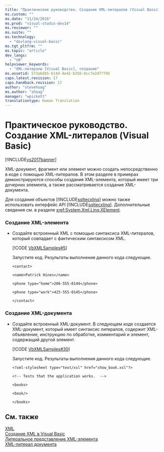 ```yaml
---
title: "Практическое руководство. Создание XML-литералов (Visual Basic) | Microsoft Docs"
ms.custom: ""
ms.date: "11/24/2016"
ms.prod: "visual-studio-dev14"
ms.reviewer: ""
ms.suite: ""
ms.technology: 
  - "devlang-visual-basic"
ms.tgt_pltfrm: ""
ms.topic: "article"
dev_langs: 
  - "VB"
helpviewer_keywords: 
  - "XML-литералы [Visual Basic], создание"
ms.assetid: 573a6db5-b14d-4e42-b356-8cc7e2d77745
caps.latest.revision: 17
caps.handback.revision: 17
author: "stevehoag"
ms.author: "shoag"
manager: "wpickett"
translationtype: Human Translation
---
```

# Практическое руководство. Создание XML-литералов (Visual Basic)
[!INCLUDE[vs2017banner](../../../../csharp/includes/vs2017banner.md)]

XML\-документ, фрагмент или элемент можно создать непосредственно в коде с помощью XML\-литералов.  В этом разделе в примерах демонстрируются способы создания XML\-элемента, который имеет три дочерних элемента, а также рассматривается создание XML\-документа.  
  
 Для создания объектов [!INCLUDE[sqltecxlinq](../../../../csharp/programming-guide/concepts/linq/includes/sqltecxlinq_md.md)] можно также использовать интерфейс API [!INCLUDE[sqltecxlinq](../../../../csharp/programming-guide/concepts/linq/includes/sqltecxlinq_md.md)].  Дополнительные сведения см. в разделе <xref:System.Xml.Linq.XElement>.  
  
### Создание XML\-элемента  
  
-   Создайте встроенный XML с помощью синтаксиса XML\-литералов, который совпадает с фактическим синтаксисом XML.  
  
     [!CODE [VbXMLSamples#5](../CodeSnippet/VS_Snippets_VBCSharp/VbXMLSamples#5)]  
  
     Запустите код.  Результаты выполнения данного кода следующие.  
  
     `<contact>`  
  
     `<name>Patrick Hines</name>`  
  
     `<phone type="home">206-555-0144</phone>`  
  
     `<phone type="work">425-555-0145</phone>`  
  
     `</contact>`  
  
### Создание XML\-документа  
  
-   Создайте встроенный XML\-документ.  В следующем коде создается XML\-документ, который имеет синтаксис литералов, содержит XML\-объявление, инструкцию по обработке, комментарий и элемент, содержащий другой элемент.  
  
     [!CODE [VbXMLSamples#30](../CodeSnippet/VS_Snippets_VBCSharp/VbXMLSamples#30)]  
  
     Запустите код.  Результаты выполнения данного кода следующие.  
  
     `<?xml-stylesheet type="text/xsl" href="show_book.xsl"?>`  
  
     `<!-- Tests that the application works.  -->`  
  
     `<books>`  
  
     `<book/>`  
  
     `</books>`  
  
## См. также  
 [XML](../../../../visual-basic/programming-guide/language-features/xml/index.md)   
 [Создание XML в Visual Basic](../../../../visual-basic/programming-guide/language-features/xml/creating-xml.md)   
 [Литеральное представление XML\-элемента](../../../../visual-basic/language-reference/xml-literals/xml-element-literal.md)   
 [XML\-литерал документа](../../../../visual-basic/language-reference/xml-literals/xml-document-literal.md)